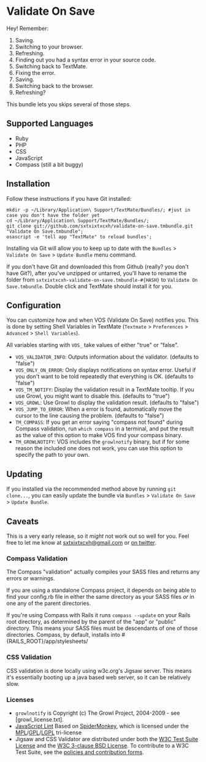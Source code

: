 Validate On Save
================

Hey! Remember:

  1. Saving.
  2. Switching to your browser.
  3. Refreshing.
  4. Finding out you had a syntax error in your source code.
  5. Switching back to TextMate.
  6. Fixing the error.
  7. Saving.
  8. Switching back to the browser.
  9. Refreshing?

This bundle lets you skips several of those steps.


Supported Languages
-------------------

  * Ruby
  * PHP
  * CSS
  * JavaScript
  * Compass (still a bit buggy)


Installation
------------

Follow these instructions if you have Git installed:
    
    mkdir -p ~/Library/Application\ Support/TextMate/Bundles/; #just in case you don't have the folder yet
    cd ~/Library/Application\ Support/TextMate/Bundles/;
    git clone git://github.com/sxtxixtxcxh/validate-on-save.tmbundle.git "Validate On Save.tmbundle";
    osascript -e 'tell app "TextMate" to reload bundles';
    
Installing via Git will allow you to keep up to date with the `Bundles` > `Validate On Save` > `Update Bundle` menu command.

If you don't have Git and downloaded this from Github (really? you don't have Git?), after you've unzipped or untarred, you'll have to rename the folder from `sxtxixtxcxh-validate-on-save.tmbundle-#{HASH}` to `Validate On Save.tmbundle`. Double click and TextMate should install it for you.


Configuration
-------------

You can customize how and when VOS (Validate On Save) notifies you. This is done by setting Shell Variables in TextMate (`Textmate` > `Preferences` > `Advanced` > `Shell Variables`).

All variables starting with `VOS_` take values of either "true" or "false".

  * `VOS_VALIDATOR_INFO`: Outputs information about the validator. (defaults to "false")
  * `VOS_ONLY_ON_ERROR`: Only displays notifications on syntax error. Useful if you don't want to be told repeatedly that everything is OK. (defaults to "false")
  * `VOS_TM_NOTIFY`: Display the validation result in a TextMate tooltip. If you use Growl, you might want to disable this. (defaults to "true")
  * `VOS_GROWL`: Use Growl to display the validation result. (defaults to "false")
  * `VOS_JUMP_TO_ERROR`: When a error is found, automatically move the cursor to the line causing the problem. (defaults to "false")
  * `TM_COMPASS`: If you get an error saying "compass not found" during Compass validation, run `which compass` in a terminal, and put the result as the value of this option to make VOS find your compass binary.
  * `TM_GROWLNOTIFY`: VOS includes the `growlnotify` binary, but if for some reason the included one does not work, you can use this option to specify the path to your own.


Updating
--------

If you installed via the recommended method above by running `git clone...`, you can easily update the bundle via `Bundles` > `Validate On Save` > `Update Bundle`.


Caveats
-------

This is a very early release, so it *might* not work out so well for you. Feel free to let me know at [sxtxixtxcxh@gmail.com][1] or [on twitter][2].

[1]: mailto:sxtxixtxcxh@gmail.com
[2]: http://twitter.com/sxtxixtxcxh

### Compass Validation

The Compass "validation" actually compiles your SASS files and returns any errors or warnings. 

If you are using a standalone Compass project, it depends on being able to find your config.rb file in either the same directory as your SASS files *or* in one any of the parent directories. 

If you're using Compass with Rails it runs `compass --update` on your Rails root directory, as determined by the parent of the "app" or "public" directory. This means your SASS files must be descendants of one of those directories. Compass, by default, installs into #{RAILS_ROOT}/app/stylesheets/

### CSS Validation

CSS validation is done locally using w3c.org's Jigsaw server. This means it's essentially booting up a java based web server, so it can be relatively slow.

### Licenses

  * `growlnotify` is Copyright (c) The Growl Project, 2004-2009 - see [growl_license.txt].
  * [JavaScript Lint][lint] Based on [SpiderMonkey][smonk], which is licensed under the [MPL][mpl]/[GPL][gpl]/[LGPL][lgpl] tri-license
  * Jigsaw and CSS Validator are distributed under both the [W3C Test Suite License][test] and the [W3C 3-clause BSD License][bsd]. To contribute to a W3C Test Suite, see the [policies and contribution forms][policy].

[growl]:  http://github.com/sxtxixtxcxh/validate-on-save.tmbundle/blob/master/Support/bin/growl_license.txt
[lint]:   http://www.jslint.com/
[smonk]:  http://www.mozilla.org/js/spidermonkey/
[mpl]:    http://www.mozilla.org/MPL/MPL-1.1.html
[gpl]:    http://www.gnu.org/copyleft/gpl.html
[lgpl]:   http://www.gnu.org/licenses/lgpl.html
[test]:   http://www.w3.org/Consortium/Legal/2008/04-testsuite-license
[bsd]:    http://www.w3.org/Consortium/Legal/2008/03-bsd-license
[policy]: http://www.w3.org/2004/10/27-testcases
